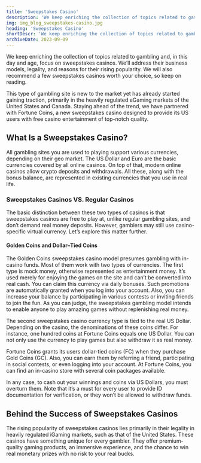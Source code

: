 ```yaml
---
title: 'Sweepstakes Casino'
description: 'We keep enriching the collection of topics related to gambling and, in this day and age, focus on sweepstakes casinos. We`ll address their business models, legality, and reasons for their rising popularity. We will also recommend a few sweepstakes casinos worth your choice, so keep on reading.'
img: img_blog_sweepstakes-casino.jpg
heading: 'Sweepstakes Casino'
shortDescr: 'We keep enriching the collection of topics related to gambling and, in this day and age, focus on sweepstakes casinos. We`ll address their business models, legality, and reasons for their rising popularity. We will also recommend a few sweepstakes casinos worth your choice, so keep on reading.'
archiveDate: 2023-09-09
---
```


We keep enriching the collection of topics related to gambling and, in this day and age, focus on sweepstakes casinos. We’ll address their business models, legality, and reasons for their rising popularity. We will also recommend a few sweepstakes casinos worth your choice, so keep on reading.

This type of gambling site is new to the market yet has already started gaining traction, primarily in the heavily regulated eGaming markets of the United States and Canada. Staying ahead of the trend, we have partnered with Fortune Coins, a new sweepstakes casino designed to provide its US users with free casino entertainment of top-notch quality.


## What Is a Sweepstakes Casino?

All gambling sites you are used to playing support various currencies, depending on their geo market. The US Dollar and Euro are the basic currencies covered by all online casinos. On top of that, modern online casinos allow crypto deposits and withdrawals. All these, along with the bonus balance, are represented in existing currencies that you use in real life.


### Sweepstakes Casinos VS. Regular Casinos

The basic distinction between these two types of casinos is that sweepstakes casinos are free to play at, unlike regular gambling sites, and don’t demand real money deposits. However, gamblers may still use casino-specific virtual currency. Let’s explore this matter further.


#### Golden Coins and Dollar–Tied Coins

The Golden Coins sweepstakes casino model presumes gambling with in-casino funds. Most of them work with two types of currencies. The first type is mock money, otherwise represented as entertainment money. It’s used merely for enjoying the games on the site and can’t be converted into real cash. You can claim this currency via daily bonuses. Such promotions are automatically granted when you log into your account. Also, you can increase your balance by participating in various contests or inviting friends to join the fun. As you can judge, the sweepstakes gambling model intends to enable anyone to play amazing games without replenishing real money.

The second sweepstakes casino currency type is tied to the real US Dollar. Depending on the casino, the denominations of these coins differ. For instance, one hundred coins at Fortune Coins equals one US Dollar. You can not only use the currency to play games but also withdraw it as real money.

Fortune Coins grants its users dollar-tied coins (FC) when they purchase Gold Coins (GC). Also, you can earn them by referring a friend, participating in social contests, or even logging into your account. At Fortune Coins, you can find an in-casino store with several coin packages available.

In any case, to cash out your winnings and coins via US Dollars, you must overturn them. Note that it’s a must for every user to provide ID documentation for verification, or they won’t be allowed to withdraw funds.


## Behind the Success of Sweepstakes Casinos

The rising popularity of sweepstakes casinos lies primarily in their legality in heavily regulated iGaming markets, such as that of the United States. These casinos have something unique for every gambler. They offer premium-quality gaming products, an immersive experience, and the chance to win real monetary prizes with no risk to your real bucks.
